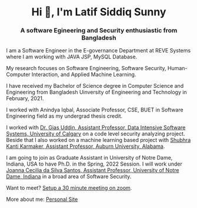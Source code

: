 <h1 align="center">Hi 👋, I'm Latif Siddiq Sunny</h1>
<h3 align="center">A software Egineering and Security enthusiastic from Bangladesh</h3>

<p>I am a Software Engineer in the E-governance Department at REVE Systems where I am working with JAVA JSP, MySQL Database.</p>

<p>My research focuses on Software Engineering, Software Security, Human-Computer Interaction, and Applied Machine Learning.</p>

<p>I have received my Bachelor of Science degree in Computer Science and Engineering from Bangladesh Uinversity of Engineering and Technology in February, 2021.</p>

<p>I worked with Anindya Iqbal, Associate Professor, CSE, BUET in Software Engineering field as my undergrad thesis credit.</p>
  
<p>I worked with <a href="https://giasuddin.ca">Dr. Gias Uddin, Assistant Professor, Data Intensive Software Systems, University of Calgary</a> on a code level security analyzing project. Beside that I also worked on a machine learning based project with <a href="https://karmake2.github.io">Shubhra Kanti Karmaker, Assistant Professor, Auburn University, Alabama</a>.</p>

<p>I am going to join as Graduate Assistant in University of Notre Dame, Indiana, USA to have Ph.D. in the Spring, 2022 Session. I will work under <a href="https://joannacss.github.io/">Joanna Cecilia da Silva Santos, Assistant Professor, University of Notre Dame, Indiana</a> in a broad area of Software Security.</p>

<p>Want to meet? <a href="https://calendly.com/lsiddiqsunny/30min">Setup a 30 minute meeting on zoom</a>.</p>

  
<p>More about me: <a href="https://lsiddiqsunny.github.io/">Personal Site</a></p>

